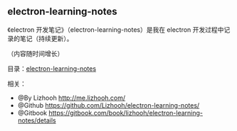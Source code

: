 ## electron-learning-notes

《electron 开发笔记》（electron-learning-notes）是我在 electron 开发过程中记录的笔记（持续更新）。

（内容随时间增长）

目录：[electron-learning-notes](./SUMMARY.md)

相关：
- @By Lizhooh http://me.lizhooh.com/
- @Github https://github.com/Lizhooh/electron-learning-notes/
- @Gitbook https://gitbook.com/book/lizhooh/electron-learning-notes/details

